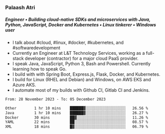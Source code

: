 ### Palaash Atri

##### Engineer • Building cloud-native SDKs and microservices with Java, Python, JavaScript, Docker and Kubernetes • Linux tinkerer • Windows user

- I talk about #cloud, #linux, #docker, #kubernetes, and #softwaredevelopment
- Currently an Engineer at L&T Technology Services, working as a full-stack developer (contractor) for a major cloud PaaS provider.
- I speak Java, JavaScript, Python 3, Bash and Powershell. Currently learning how to speak Go.
- I build with with Spring Boot, Express.js, Flask, Docker, and Kubernetes.
- I build for Linux (RHEL and Debian) and Windows, on AWS EKS and Azure AKS.
- I automate most of my builds with Github CI, Gitlab CI and Jenkins.

<!--
**palaashatri/palaashatri** is a ✨ _special_ ✨ repository because its `README.md` (this file) appears on your GitHub profile.

Here are some ideas to get you started:

- 🔭 I’m currently working on ...
- 🌱 I’m currently learning ...
- 👯 I’m looking to collaborate on ...
- 🤔 I’m looking for help with ...
- 💬 Ask me about ...
- 📫 How to reach me: ...
- 😄 Pronouns: ...
- ⚡ Fun fact: ...
-->

<!--START_SECTION:waka-->

```txt
From: 28 November 2023 - To: 05 December 2023

Other        1 hr 10 mins    ██████▓░░░░░░░░░░░░░░░░░░   26.56 %
Java         1 hr 10 mins    ██████▓░░░░░░░░░░░░░░░░░░   26.27 %
Docker       30 mins         ██▓░░░░░░░░░░░░░░░░░░░░░░   11.26 %
YAML         22 mins         ██░░░░░░░░░░░░░░░░░░░░░░░   08.57 %
XML          18 mins         █▓░░░░░░░░░░░░░░░░░░░░░░░   06.79 %
```

<!--END_SECTION:waka-->
